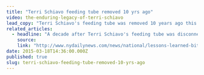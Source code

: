 ```yaml
---
title: "Terri Schiavo feeding tube removed 10 yrs ago"
video: the-enduring-legacy-of-terri-schiavo
lead_copy: "Terri Schiavo's feeding tube was removed 10 years ago this month. This is why her story still matters. "
related_articles:
  - headline: "A decade after Terri Schiavo's feeding tube was disconnected, her family's pain lives on"
    source:
    link: "http://www.nydailynews.com/news/national/lessons-learned-bitter-divide-terri-schiavo-death-article-1.2152267"
date: 2015-03-18T14:36:00.000Z
published: true
slug: terri-schiavo-feeding-tube-removed-10-yrs-ago
---
```


